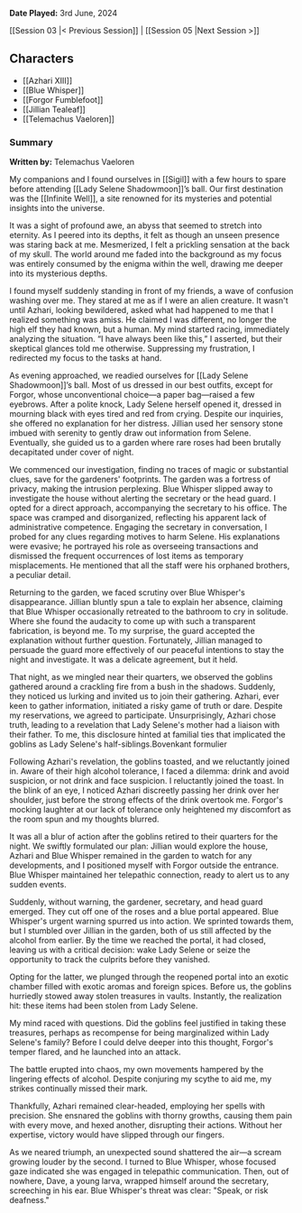 **Date Played:** 3rd June, 2024

[[Session 03 |< Previous Session]] | [[Session 05 |Next Session >]]

## Characters

- [[Azhari XIII]]
- [[Blue Whisper]]
- [[Forgor Fumblefoot]]
- [[Jillian Tealeaf]]
- [[Telemachus Vaeloren]]

### Summary

**Written by:** Telemachus Vaeloren

My companions and I found ourselves in [[Sigil]] with a few hours to spare before attending [[Lady Selene Shadowmoon]]’s ball. Our first destination was the [[Infinite Well]], a site renowned for its mysteries and potential insights into the universe.

It was a sight of profound awe, an abyss that seemed to stretch into eternity. As I peered into its depths, it felt as though an unseen presence was staring back at me. Mesmerized, I felt a prickling sensation at the back of my skull. The world around me faded into the background as my focus was entirely consumed by the enigma within the well, drawing me deeper into its mysterious depths.

I found myself suddenly standing in front of my friends, a wave of confusion washing over me. They stared at me as if I were an alien creature. It wasn't until Azhari, looking bewildered, asked what had happened to me that I realized something was amiss. He claimed I was different, no longer the high elf they had known, but a human. My mind started racing, immediately analyzing the situation. “I have always been like this,” I asserted, but their skeptical glances told me otherwise. Suppressing my frustration, I redirected my focus to the tasks at hand.

As evening approached, we readied ourselves for [[Lady Selene Shadowmoon]]’s ball. Most of us dressed in our best outfits, except for Forgor, whose unconventional choice—a paper bag—raised a few eyebrows. After a polite knock, Lady Selene herself opened it, dressed in mourning black with eyes tired and red from crying. Despite our inquiries, she offered no explanation for her distress. Jillian used her sensory stone imbued with serenity to gently draw out information from Selene. Eventually, she guided us to a garden where rare roses had been brutally decapitated under cover of night.

We commenced our investigation, finding no traces of magic or substantial clues, save for the gardeners' footprints. The garden was a fortress of privacy, making the intrusion perplexing. Blue Whisper slipped away to investigate the house without alerting the secretary or the head guard. I opted for a direct approach, accompanying the secretary to his office. The space was cramped and disorganized, reflecting his apparent lack of administrative competence. Engaging the secretary in conversation, I probed for any clues regarding motives to harm Selene. His explanations were evasive; he portrayed his role as overseeing transactions and dismissed the frequent occurrences of lost items as temporary misplacements. He mentioned that all the staff were his orphaned brothers, a peculiar detail.

Returning to the garden, we faced scrutiny over Blue Whisper's disappearance. Jillian bluntly spun a tale to explain her absence, claiming that Blue Whisper occasionally retreated to the bathroom to cry in solitude. Where she found the audacity to come up with such a transparent fabrication, is beyond me. To my surprise, the guard accepted the explanation without further question. Fortunately, Jillian managed to persuade the guard more effectively of our peaceful intentions to stay the night and investigate. It was a delicate agreement, but it held.

That night, as we mingled near their quarters, we observed the goblins gathered around a crackling fire from a bush in the shadows. Suddenly, they noticed us lurking and invited us to join their gathering. Azhari, ever keen to gather information, initiated a risky game of truth or dare. Despite my reservations, we agreed to participate. Unsurprisingly, Azhari chose truth, leading to a revelation that Lady Selene's mother had a liaison with their father. To me, this disclosure hinted at familial ties that implicated the goblins as Lady Selene's half-siblings.Bovenkant formulier

Following Azhari's revelation, the goblins toasted, and we reluctantly joined in. Aware of their high alcohol tolerance, I faced a dilemma: drink and avoid suspicion, or not drink and face suspicion. I reluctantly joined the toast. In the blink of an eye, I noticed Azhari discreetly passing her drink over her shoulder, just before the strong effects of the drink overtook me. Forgor's mocking laughter at our lack of tolerance only heightened my discomfort as the room spun and my thoughts blurred.

It was all a blur of action after the goblins retired to their quarters for the night. We swiftly formulated our plan: Jillian would explore the house, Azhari and Blue Whisper remained in the garden to watch for any developments, and I positioned myself with Forgor outside the entrance. Blue Whisper maintained her telepathic connection, ready to alert us to any sudden events.

Suddenly, without warning, the gardener, secretary, and head guard emerged. They cut off one of the roses and a blue portal appeared. Blue Whisper's urgent warning spurred us into action. We sprinted towards them, but I stumbled over Jillian in the garden, both of us still affected by the alcohol from earlier. By the time we reached the portal, it had closed, leaving us with a critical decision: wake Lady Selene or seize the opportunity to track the culprits before they vanished.

Opting for the latter, we plunged through the reopened portal into an exotic chamber filled with exotic aromas and foreign spices. Before us, the goblins hurriedly stowed away stolen treasures in vaults. Instantly, the realization hit: these items had been stolen from Lady Selene.

My mind raced with questions. Did the goblins feel justified in taking these treasures, perhaps as recompense for being marginalized within Lady Selene's family? Before I could delve deeper into this thought, Forgor's temper flared, and he launched into an attack.

The battle erupted into chaos, my own movements hampered by the lingering effects of alcohol. Despite conjuring my scythe to aid me, my strikes continually missed their mark.

Thankfully, Azhari remained clear-headed, employing her spells with precision. She ensnared the goblins with thorny growths, causing them pain with every move, and hexed another, disrupting their actions. Without her expertise, victory would have slipped through our fingers.

As we neared triumph, an unexpected sound shattered the air—a scream growing louder by the second. I turned to Blue Whisper, whose focused gaze indicated she was engaged in telepathic communication. Then, out of nowhere, Dave, a young larva, wrapped himself around the secretary, screeching in his ear. Blue Whisper's threat was clear: "Speak, or risk deafness."

